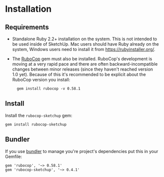 # Installation

## Requirements

* Standalone Ruby 2.2+ installation on the system. This is not intended to be used inside of SketchUp. Mac users should have Ruby already on the system, Windows users need to install it from https://rubyinstaller.org/.

* The [RuboCop](http://batsov.com/rubocop/) gem must also be installed. RuboCop's development is moving at a very rapid pace and there are
often backward-incompatible changes between minor releases (since they
haven't reached version 1.0 yet). Because of this it's recommended to be explicit about the RuboCop version you install:

        gem install rubocop -v 0.58.1

## Install

Install the `rubocop-sketchup` gem:

    gem install rubocop-sketchup

## Bundler

If you use [bundler](http://bundler.io/) to manage you're project's dependencies put this in your Gemfile:

    gem 'rubocop', '~> 0.58.1'
    gem 'rubocop-sketchup', '~> 0.4.1'
